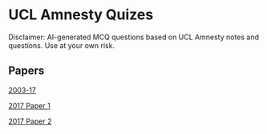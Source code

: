 # UCL Amnesty Quizes

Disclaimer: AI-generated MCQ questions based on UCL Amnesty notes and questions. Use at your own risk.

## Papers

[2003-17](https://pjtipstea.github.io/uclamnesty/amnesty_07-11)

[2017 Paper 1](https://pjtipstea.github.io/uclamnesty/amnesty_2017_paper_1)

[2017 Paper 2](https://pjtipstea.github.io/uclamnesty/amnesty_2017_paper_2)
